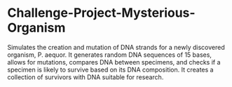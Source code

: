 # Challenge-Project-Mysterious-Organism
Simulates the creation and mutation of DNA strands for a newly discovered organism, P. aequor. It generates random DNA sequences of 15 bases, allows for mutations, compares DNA between specimens, and checks if a specimen is likely to survive based on its DNA composition. It creates a collection of survivors with DNA suitable for research.
